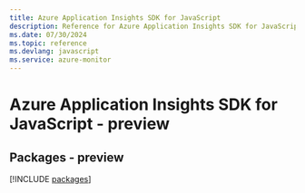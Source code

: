 ```yaml
---
title: Azure Application Insights SDK for JavaScript
description: Reference for Azure Application Insights SDK for JavaScript
ms.date: 07/30/2024
ms.topic: reference
ms.devlang: javascript
ms.service: azure-monitor
---
```

# Azure Application Insights SDK for JavaScript - preview
## Packages - preview
[!INCLUDE [packages](application-insights-index.md)]